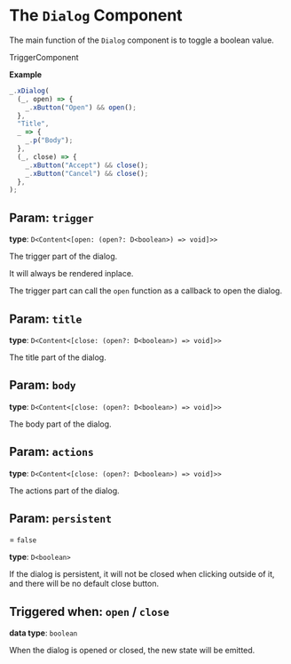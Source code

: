 <script setup>
import Kind from "helpers/kind.vue";
import Optional from "helpers/optional.vue";
</script>

# The `Dialog` Component

The main function of the `Dialog` component is to toggle a boolean value.

<Kind>TriggerComponent</Kind>

**Example**

```ts
_.xDialog(
  (_, open) => {
    _.xButton("Open") && open();
  },
  "Title",
  _ => {
    _.p("Body");
  },
  (_, close) => {
    _.xButton("Accept") && close();
    _.xButton("Cancel") && close();
  },
);
```

## Param: `trigger`

**type**: `D<Content<[open: (open?: D<boolean>) => void]>>`

The trigger part of the dialog.

It will always be rendered inplace.

The trigger part can call the `open` function as a callback to open the dialog.

## Param: `title`

**type**: `D<Content<[close: (open?: D<boolean>) => void]>>`

The title part of the dialog.

## Param: `body`

**type**: `D<Content<[close: (open?: D<boolean>) => void]>>`

The body part of the dialog.

## Param: `actions`

<Optional/>

**type**: `D<Content<[close: (open?: D<boolean>) => void]>>`

The actions part of the dialog.

## Param: `persistent`

<Optional/> = `false`

**type**: `D<boolean>`

If the dialog is persistent, it will not be closed when clicking outside of it, and there will be no default close button.

## Triggered when: `open` / `close`

**data type**: `boolean`

When the dialog is opened or closed, the new state will be emitted.
